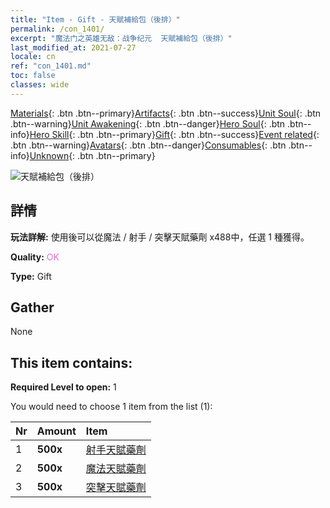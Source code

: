 ```yaml
---
title: "Item - Gift - 天賦補給包（後排）"
permalink: /con_1401/
excerpt: "魔法门之英雄无敌：战争纪元  天賦補給包（後排）"
last_modified_at: 2021-07-27
locale: cn
ref: "con_1401.md"
toc: false
classes: wide
---
```

 [Materials](/ItemsCN/){: .btn .btn--primary}[Artifacts](/ItemsCN/Artifacts/){: .btn .btn--success}[Unit Soul](/ItemsCN/UnitSoul/){: .btn .btn--warning}[Unit Awakening](/ItemsCN/UnitAwakening/){: .btn .btn--danger}[Hero Soul](/ItemsCN/HeroSoul/){: .btn .btn--info}[Hero Skill](/ItemsCN/HeroSkill/){: .btn .btn--primary}[Gift](/ItemsCN/Gift/){: .btn .btn--success}[Event related](/ItemsCN/Events/){: .btn .btn--warning}[Avatars](/ItemsCN/Avatars/){: .btn .btn--danger}[Consumables](/ItemsCN/Consumables/){: .btn .btn--info}[Unknown](/ItemsCN/Unknown/){: .btn .btn--primary}

 ![天賦補給包（後排）](/images/t/i_907015.png)

## 詳情
 **玩法詳解:** 使用後可以從魔法 / 射手 / 突擊天賦藥劑 x488中，任選 1 種獲得。

 **Quality:** <span style="color: #DA70D6">OK</span>

 **Type:** Gift

## Gather

  None

## This item contains:

 **Required Level to open:** 1

 You would need to choose 1 item from the list (1):

  | Nr | Amount |     Item    |
  |:---|:-------|:------------|
  | 1 |  **500x** | [射手天賦藥劑](/cn/Items/con_789/) |  | 
  | 2 |  **500x** | [魔法天賦藥劑](/cn/Items/con_790/) |  | 
  | 3 |  **500x** | [突擊天賦藥劑](/cn/Items/con_788/) |  | 
